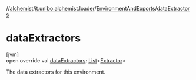 //[alchemist](../../../index.md)/[it.unibo.alchemist.loader](../index.md)/[EnvironmentAndExports](index.md)/[dataExtractors](data-extractors.md)

# dataExtractors

[jvm]\
open override val [dataExtractors](data-extractors.md): [List](https://kotlinlang.org/api/latest/jvm/stdlib/kotlin.collections/-list/index.html)<[Extractor](../../it.unibo.alchemist.loader.export/-extractor/index.md)>

The data extractors for this environment.
